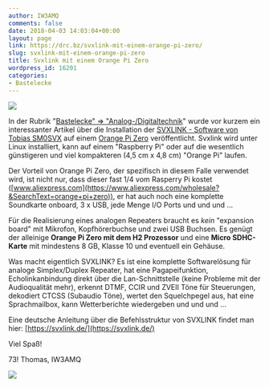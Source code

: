 ```yaml
---
author: IW3AMQ
comments: false
date: 2018-04-03 14:03:04+00:00
layout: page
link: https://drc.bz/svxlink-mit-einem-orange-pi-zero/
slug: svxlink-mit-einem-orange-pi-zero
title: Svxlink mit einem Orange Pi Zero
wordpress_id: 16201
categories:
- Bastelecke
---
```


![](https://drc.bz/wp-content/uploads/2018/04/OrangePiZero.jpg)

In der Rubrik "[Bastelecke" => "Analog-/Digitaltechnik](https://drc.bz/technik/analog-digitaltechnik/svxlink-mit-orange-pi-zero/)" wurde vor kurzem ein interessanter Artikel über die Installation der [SVXLINK - Software von Tobias SM0SVX](https://www.svxlink.org/) auf einem [Orange Pi Zero](http://www.orangepi.org/orangepizero/) veröffentlicht. Svxlink wird unter Linux installiert, kann auf einem "Raspberry Pi" oder auf die wesentlich günstigeren und viel kompakteren (4,5 cm x 4,8 cm) "Orange Pi" laufen.

Der Vorteil von Orange Pi Zero, der spezifisch in diesem Falle verwendet wird, ist nicht nur, dass dieser fast 1/4 vom Rasperry Pi kostet ([www.aliexpress.com](https://www.aliexpress.com/wholesale?&SearchText=orange+pi+zero)), er hat auch noch eine komplette Soundkarte onboard, 3 x USB, jede Menge I/O Ports und und und ...

Für die Realisierung eines analogen Repeaters braucht es _kein_ "expansion board" mit Mikrofon, Kopfhörerbuchse und zwei USB Buchsen. Es genügt der alleinige **Orange Pi Zero mit dem H2 Prozessor** und eine **Micro SDHC-Karte** mit mindestens 8 GB, Klasse 10 und eventuell ein Gehäuse.

Was macht eigentlich SVXLINK? Es ist eine komplette Softwarelösung für analoge Simplex/Duplex Repeater, hat eine Pagapeifunktion, Echolinkanbindung direkt über die Lan-Schnittstelle (keine Probleme mit der Audioqualität mehr), erkennt DTMF, CCIR und ZVEII Töne für Steuerungen, dekodiert CTCSS (Subaudio Töne), wertet den Squelchpegel aus, hat eine Sprachmailbox, kann Wetterberichte wiedergeben und und und ...

Eine deutsche Anleitung über die Befehlsstruktur von SVXLINK findet man hier: [https://svxlink.de/](https://svxlink.de/)

Viel Spaß!

73! Thomas, IW3AMQ

![](https://drc.bz/wp-content/uploads/2018/04/orangepizero_info.jpg)
